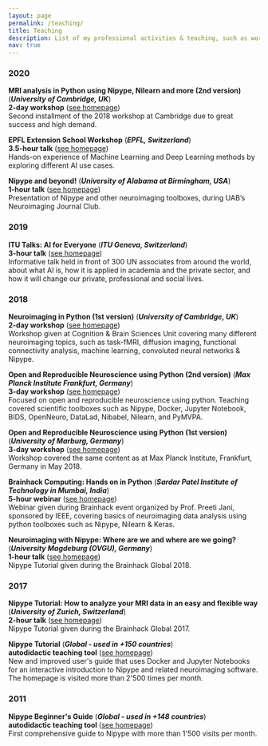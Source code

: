 ```yaml
---
layout: page
permalink: /teaching/
title: Teaching
description: List of my professional activities & teaching, such as workshops, talks and online tutorials.
nav: true
---
```

### 2020

**<span style="color: var(--global-theme-color)">MRI analysis in Python using Nipype, Nilearn and more (2nd version)</span>** (***University of Cambridge, UK***)
<br>**2-day workshop** (<a href="https://github.com/miykael/workshop_pybrain">see homepage</a>)<br>
Second installment of the 2018 workshop at Cambridge due to great success and high demand.

**<span style="color: var(--global-theme-color)">EPFL Extension School Workshop</span>** (***EPFL, Switzerland***)
<br>**3.5-hour talk** (<a href="https://appliedmldays.org/events/amld-epfl-2020/workshops/epfl-extension-school-workshop-machine-learning-and-data-visualization">see homepage</a>)<br>
Hands-on experience of Machine Learning and Deep Learning methods by exploring different AI use cases.

**<span style="color: var(--global-theme-color)">Nipype and beyond!</span>** (***University of Alabama at Birmingham, USA***)
<br>**1-hour talk** (<a href="https://github.com/miykael/journal_club_uab">see homepage</a>)<br>
Presentation of Nipype and other neuroimaging toolboxes, during UAB’s Neuroimaging Journal Club.

### 2019

**<span style="color: var(--global-theme-color)">ITU Talks: AI for Everyone</span>** (***ITU Geneva, Switzerland***)
<br>**3-hour talk** (<a href="https://www.itu.int/en/ITU-D/bdt-director/Pages/Speeches.aspx?ItemID=212 ">see homepage</a>)<br>
Informative talk held in front of 300 UN associates from around the world, about what AI is, how it is applied in academia and the private sector, and how it will change our private, professional and social lives.

### 2018

**<span style="color: var(--global-theme-color)">Neuroimaging in Python (1st version)</span>** (***University of Cambridge, UK***)
<br>**2-day workshop** (<a href="https://github.com/miykael/workshop_cambridge">see homepage</a>)<br>
Workshop given at Cognition & Brain Sciences Unit covering many different neuroimaging topics, such as task-fMRI, diffusion imaging, functional connectivity analysis, machine learning, convoluted neural networks & Nipype. 

**<span style="color: var(--global-theme-color)">Open and Reproducible Neuroscience using Python (2nd version)</span>** (***Max Planck Institute Frankfurt, Germany***)
<br>**3-day workshop** (<a href="https://openreproneuro2018frankfurt.github.io">see homepage</a>)<br>
Focused on open and reproducible neuroscience using python. Teaching covered scientific toolboxes such as Nipype, Docker, Jupyter Notebook, BIDS, OpenNeuro, DataLad, Nibabel, Nilearn, and PyMVPA.

**<span style="color: var(--global-theme-color)">Open and Reproducible Neuroscience using Python (1st version)</span>** (***University of Marburg, Germany***)
<br>**3-day workshop** (<a href="https://openreproneuro2018marburg.github.io">see homepage</a>)<br>
Workshop covered the same content as at Max Planck Institute, Frankfurt, Germany in May 2018.

**<span style="color: var(--global-theme-color)">Brainhack Computing: Hands on in Python</span>** (***Sardar Patel Institute of Technology in Mumbai, India***)
<br>**5-hour webinar** (<a href="https://github.com/miykael/workshop_mumbai">see homepage</a>)<br>
Webinar given during Brainhack event organized by Prof. Preeti Jani, sponsored by IEEE, covering basics of neuroimaging data analysis using python toolboxes such as Nipype, Nilearn & Keras.

**<span style="color: var(--global-theme-color)">Neuroimaging with Nipype: Where are we and where are we going?</span>** (***University Magdeburg (OVGU), Germany***)
<br>**1-hour talk** (<a href="https://brainhack.psychoinformatics.de">see homepage</a>)<br>
Nipype Tutorial given during the Brainhack Global 2018.

### 2017

**<span style="color: var(--global-theme-color)">Nipype Tutorial: How to analyze your MRI data in an easy and flexible way</span>** (***University of Zurich, Switzerland***)
<br>**2-hour talk** (<a href="https://dynage.github.io/brainhack-zh">see homepage</a>)<br>
Nipype Tutorial given during the Brainhack Global 2017.

**<span style="color: var(--global-theme-color)">Nipype Tutorial</span>** (***Global - used in +150 countries***)
<br>**autodidactic teaching tool** (<a href="https://miykael.github.io/nipype_tutorial">see homepage</a>)<br>
New and improved user's guide that uses Docker and Jupyter Notebooks for an interactive introduction to Nipype and related neuroimaging software. The homepage is visited more than 2'500 times per month.

### 2011


**<span style="color: var(--global-theme-color)">Nipype Beginner's Guide</span>** (***Global - used in +148 countries***)
<br>**autodidactic teaching tool** (<a href="http://miykael.github.io/nipype-beginner-s-guide">see homepage</a>)<br>
First comprehensive guide to Nipype with more than 1'500 visits per month.

